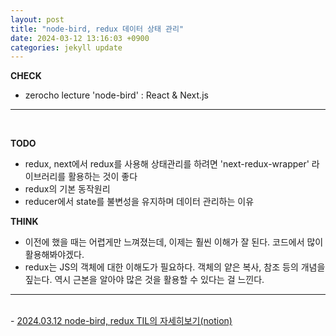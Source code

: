```yaml
---
layout: post
title: "node-bird, redux 데이터 상태 관리"
date: 2024-03-12 13:16:03 +0900
categories: jekyll update
---
```


<b>CHECK</b>

- zerocho lecture 'node-bird' : React & Next.js
  <br>

---

<br>

<b>TODO</b>

- redux, next에서 redux를 사용해 상태관리를 하려면 'next-redux-wrapper' 라이브러리를 활용하는 것이 좋다
- redux의 기본 동작원리 
- reducer에서 state를 불변성을 유지하며 데이터 관리하는 이유 

<b>THINK</b>

- 이전에 했을 때는 어렵게만 느껴졌는데, 이제는 훨씬 이해가 잘 된다. 코드에서 많이 활용해봐야겠다. 
- redux는 JS의 객체에 대한 이해도가 필요하다. 객체의 얕은 복사, 참조 등의 개념을 짚는다. 역시 근본을 알아야 많은 것을 활용할 수 있다는 걸 느낀다. 
  <br>

---

<br>
- <a href='https://www.notion.so/fun-blog/node-bird-def9d476f7704b47b87d6a8443d7acb3' target="_blank">2024.03.12 node-bird, redux TIL의 자세히보기(notion)</a>
